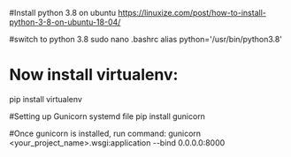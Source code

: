 #Install python 3.8 on ubuntu
https://linuxize.com/post/how-to-install-python-3-8-on-ubuntu-18-04/


#switch to python 3.8
sudo nano .bashrc
alias python='/usr/bin/python3.8'


# Now install virtualenv:
pip install virtualenv

#Setting up Gunicorn systemd file
pip install gunicorn

#Once gunicorn is installed, run command:
gunicorn <your_project_name>.wsgi:application --bind 0.0.0.0:8000

